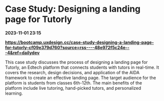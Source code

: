 # Case Study: Designing a landing page for Tutorly

**2023-11-01 23:15**

**https://bootcamp.uxdesign.cc/case-study-designing-a-landing-page-for-tutorly-cf09e379d760?source=rss----48e972f5c24e---4&ref=dailydev**

This case study discusses the process of designing a landing page for Tutorly, an Edtech platform that connects students with tutors in real-time. It covers the research, design decisions, and application of the AIDA framework to create an effective landing page. The target audience for the platform is students from classes 6th-12th. The main benefits of the platform include live tutoring, hand-picked tutors, and personalized learning.